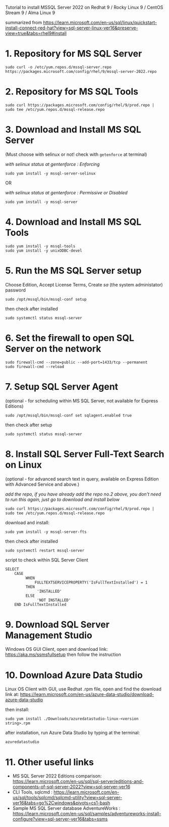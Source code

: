 Tutorial to install  MSSQL Server 2022   on   Redhat 9 / Rocky Linux 9 / CentOS Stream 9 / Alma Linux 9

summarized from https://learn.microsoft.com/en-us/sql/linux/quickstart-install-connect-red-hat?view=sql-server-linux-ver16&preserve-view=true&tabs=rhel9#install

# 1. Repository for MS SQL Server

```
sudo curl -o /etc/yum.repos.d/mssql-server.repo https://packages.microsoft.com/config/rhel/9/mssql-server-2022.repo
```

# 2. Repository for MS SQL Tools

```
sudo curl https://packages.microsoft.com/config/rhel/9/prod.repo | sudo tee /etc/yum.repos.d/mssql-release.repo
```
# 3. Download and Install MS SQL Server 
(Must choose with selinux or not! check with `getenforce` at terminal)

*with selinux status at gentenforce : Enforcing*
```
sudo yum install -y mssql-server-selinux
```
OR 

*with selinux status at gentenforce : Permissive or Disabled* 
```
sudo yum install -y mssql-server
```

# 4. Download and Install MS SQL Tools
```
sudo yum install -y mssql-tools
sudo yum install -y unixODBC-devel
```

# 5. Run the MS SQL Server setup
Choose Edition, Accept License Terms, Create *sa* (the system administator) password
```
sudo /opt/mssql/bin/mssql-conf setup
```
then check after installed
```
sudo systemctl status mssql-server
```

# 6. Set the firewall to open SQL Server on the network
```
sudo firewall-cmd --zone=public --add-port=1433/tcp --permanent
sudo firewall-cmd --reload
```

# 7. Setup SQL Server Agent 
(optional - for scheduling within MS SQL Server, not available for Express Editions)
```
sudo /opt/mssql/bin/mssql-conf set sqlagent.enabled true
```
then check after setup
```
sudo systemctl status mssql-server
```

# 8. Install SQL Server Full-Text Search on Linux 
(optional - for advanced search text in query, available on Express Edition with Advanced Service and above.)


*add the repo, if you have already add the repo no.2 above, you don't need to run this again, just go to download and install below*
```
sudo curl https://packages.microsoft.com/config/rhel/9/prod.repo | sudo tee /etc/yum.repos.d/mssql-release.repo
```
download and install:
```
sudo yum install -y mssql-server-fts
```

then check after installed
```
sudo systemctl restart mssql-server
```

script to check within SQL Server Client
```
SELECT 
    CASE 
         WHEN 
             FULLTEXTSERVICEPROPERTY('IsFullTextInstalled') = 1 
         THEN 
              'INSTALLED' 
         ELSE 
              'NOT INSTALLED' 
    END IsFullTextInstalled
```




# 9. Download SQL Server Management Studio 
Windows OS GUI Client, open and download link: https://aka.ms/ssmsfullsetup then follow the instruction




# 10. Download Azure Data Studio 
Linux OS Client with GUI, use Redhat .rpm file, open and find the download link at:
https://learn.microsoft.com/en-us/azure-data-studio/download-azure-data-studio


then install:
```
sudo yum install ./Downloads/azuredatastudio-linux-<version string>.rpm
```

after installation, run Azure Data Studio by typing at the terminal:
```
azuredatastudio
```

 # 11. Other useful links

 - MS SQL Server 2022 Editions comparison: https://learn.microsoft.com/en-us/sql/sql-server/editions-and-components-of-sql-server-2022?view=sql-server-ver16
 - CLI Tools, sqlcmd : https://learn.microsoft.com/en-us/sql/tools/sqlcmd/sqlcmd-utility?view=sql-server-ver16&tabs=go%2Cwindows&pivots=cs1-bash
 - Sample MS SQL Server database AdventureWorks : https://learn.microsoft.com/en-us/sql/samples/adventureworks-install-configure?view=sql-server-ver16&tabs=ssms
